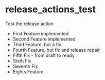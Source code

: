 # release_actions_test
Test the release action

  * First Feature implemented
  * Second Feature implemented
  * Third Feature, but a fix
  * Fourth Feature, but fix and release repair
  * Fifth Fix - from draft to ready
  * Sixth Fix
  * Seventh Fix
  * Eights Feature
